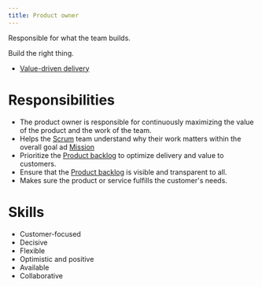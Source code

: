 ```yaml
---
title: Product owner
---
```

Responsible for what the team builds. 

Build the right thing.
- [Value-driven delivery](danielesalvatore/project-management/agile-project-management/applying-agile/value-driven-delivery.md)

# Responsibilities
- The product owner is responsible for continuously maximizing the value of the product and the work of the team.
- Helps the [Scrum](danielesalvatore/project-management/agile-project-management/scrum/scrum.md) team understand why their work matters within the overall goal ad [Mission](danielesalvatore/project-management/agile-project-management/mission.md)
- Prioritize the [Product backlog](danielesalvatore/project-management/agile-project-management/scrum/product-backlog.md) to optimize delivery and value to customers.
- Ensure that the [Product backlog](danielesalvatore/project-management/agile-project-management/scrum/product-backlog.md) is visible and transparent to all.
- Makes sure the product or service fulfills the customer's needs.


# Skills
- Customer-focused
- Decisive
- Flexible
- Optimistic and positive
- Available
- Collaborative